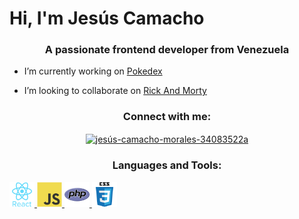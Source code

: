 <h1 align="left">Hi, I'm Jesús Camacho</h1>
<h3 align="center">A passionate frontend developer from Venezuela</h3>

- I’m currently working on [Pokedex](https://github.com/Redjorm/pokeapi)

- I’m looking to collaborate on [Rick And Morty](https://github.com/nbarazarte/rick-and-morty)

<h3 align="center">Connect with me:</h3>
<p align="center">
<a href="https://linkedin.com/in/jesús-camacho-morales-34083522a" target="blank"><img align="center" src="https://raw.githubusercontent.com/rahuldkjain/github-profile-readme-generator/master/src/images/icons/Social/linked-in-alt.svg" alt="jesús-camacho-morales-34083522a" height="30" width="40" /></a>
</p>

<h3 align="center">Languages and Tools:</h3>
<p align="center"> 



<a href="https://reactjs.org/" target="_blank" rel="noreferrer"> <img src="https://raw.githubusercontent.com/devicons/devicon/master/icons/react/react-original-wordmark.svg" alt="react" width="40" height="40"/> </a><a href="https://developer.mozilla.org/en-US/docs/Web/JavaScript" target="_blank" rel="noreferrer"> <img src="https://raw.githubusercontent.com/devicons/devicon/master/icons/javascript/javascript-original.svg" alt="javascript" width="40" height="40"/> </a><a href="https://www.php.net" target="_blank" rel="noreferrer"> <img src="https://raw.githubusercontent.com/devicons/devicon/master/icons/php/php-original.svg" alt="php" width="40" height="40"/> </a><a href="https://www.w3schools.com/css/" target="_blank" rel="noreferrer"> <img src="https://raw.githubusercontent.com/devicons/devicon/master/icons/css3/css3-original-wordmark.svg" alt="css3" width="40" height="40"/> </a>  </p>



